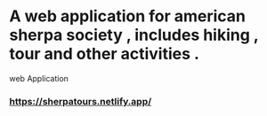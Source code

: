 # A web application for american sherpa society , includes hiking , tour and other activities .

web Application

### https://sherpatours.netlify.app/
